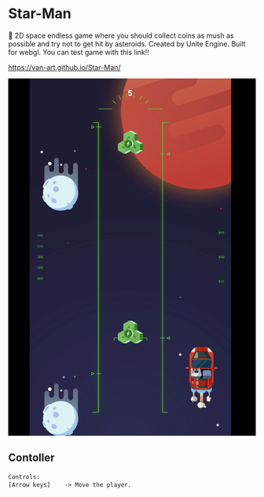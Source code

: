 # Star-Man
👾 2D space endless game where you should collect coins as mush as possible and try not to get hit by asteroids.
Created by Unite Engine.
Built for webgl.
You can test game with this link!!

https://van-art.github.io/Star-Man/

![Star Man](./Gameplay_screenshot.png)

## Contoller
```
Controls:
[Arrow keys]    -> Move the player.
```
